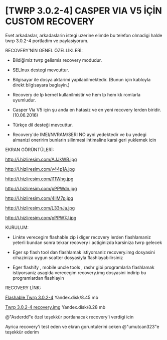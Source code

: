 # [TWRP 3.0.2-4] CASPER VIA V5 İÇİN CUSTOM RECOVERY

Evet arkadaslar, arkadaslarin istegi uzerine elimde bu telefon olmadigi halde twrp 3.0.2-4 portladim ve paylasiyorum.

RECOVERY'NİN GENEL ÖZELLİKLERİ:

- Bildiğimiz twrp gelismis recovery modudur.

- SELInux destegi mevcuttur.

- Bilgisayar ile dosya aktarimi yapilabilmektedir. (Bunun için kabloyla direkt bilgisayara baglayin.)

- Recovery de lp kernel kullanilmistir ve hem lp hem kk romlarla uyumludur.

- Casper Via V5 için şu anda en hatasiz ve en yeni recovery lerden biridir.(10.06.2016)

- Türkçe dil desteği mevcuttur.

- Recovery'de IMEI/NVRAM/SERI NO ayni yedektedir ve bu yedegi almanizi oneririm bunlarin silinmesi ihtimaline karsi geri yuklemek icin

EKRAN GÖRÜNTÜLERİ:

http://i.hizliresim.com/AJJkWB.jpg

http://i.hizliresim.com/v44p1A.jpg

http://i.hizliresim.com/l11Wng.jpg

http://i.hizliresim.com/pPPWdn.jpg

http://i.hizliresim.com/4llM7p.jpg

http://i.hizliresim.com/L33nJa.jpg

http://i.hizliresim.com/pPPW7J.jpg

KURULUM:

- Linkte verecegim flashable zip i diger recovery lerden flashlamaniz yeterli bundan sonra tekrar recovery i actiginizda karsiniza twrp gelecek

- Eger sp flash tool dan flashlamak istiyorsaniz recovery.img dosyasini cihaziniza uygun scatter dosyasiyla flashlayabilirsiniz

- Eger flashify , mobile uncle tools , rashr gibi programlarla flashlamak istiyorsaniz asagida verecegim recovery.img dosyasini indirip bu programlardan flashlayin

RECOVERY LİNK:

[Flashable Twrp 3.0.2-4](https://yadi.sk/d/ubJ3wlJvsPYCi) Yandex.disk/8.45 mb

[Twrp 3.0.2-4 recovery.img](https://yadi.sk/d/eGLlCQWBsPYFd) Yandex.disk/8.28 mb

@"Asderdd"e özel teşekkür portlanacak recovery'i verdigi icin

Ayrica recovery'i test eden ve ekran goruntulerini ceken @"umutcan323"e teşekkür ederim

